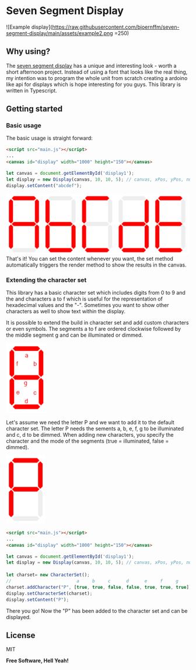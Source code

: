 # Seven Segment Display


![Example display](https://raw.githubusercontent.com/bjoernffm/seven-segment-display/main/assets/example2.png =250)

## Why using?
The [seven segment display](https://en.wikipedia.org/wiki/Seven-segment_display) has a unique and interesting look - worth a short afternoon project. Instead of using a font that looks like the real thing, my intention was to program the whole unit from scratch creating a ardoino like api for displays which is hope interesting for you guys. This library is written in Typescript.

## Getting started
### Basic usage
The basic usage is straight forward:
```html
<script src="main.js"></script>
...
<canvas id="display" width="1000" height="150"></canvas>
```
```javascript
let canvas = document.getElementById('display1');
let display = new Display(canvas, 10, 10, 5); // canvas, xPos, yPos, numberOfCharacters
display.setContent("abcdef");
```
![Example display](https://github.com/bjoernffm/seven-segment-display/blob/main/assets/example1.PNG?raw=true "Example display")
That's it! You can set the content whenever you want, the set method automatically triggers the render method to show the results in the canvas.

### Extending the character set
This library has a basic character set which includes digits from 0 to 9 and the and characters a to f which is useful for the representation of hexadecimal values and the "-". Sometimes you want to show other characters as well to show text within the display.

It is possible to extend the build in character set and add custom characters or even symbols. The segments a to f are ordered clockwise followed by the middle segment g and can be illuminated or dimmed.

![Segments](https://github.com/bjoernffm/seven-segment-display/blob/main/assets/explanation1.png?raw=true "Segments")

Let's assume we need the letter P and we want to add it to the default character set. The letter P needs the sements a, b, e, f, g to be illuminated and c, d  to be dimmed. When adding new characters, you specify the character and the mode of the segments (true = illuminated, false = dimmed).

![The letter P](https://github.com/bjoernffm/seven-segment-display/blob/main/assets/explanation2.png?raw=true "The letter P")

```html
<script src="main.js"></script>
...
<canvas id="display" width="1000" height="150"></canvas>
```
```javascript
let canvas = document.getElementById('display1');
let display = new Display(canvas, 10, 10, 5); // canvas, xPos, yPos, numberOfCharacters

let charset= new CharacterSet();
//                         a     b     c      d      e     f     g
charset.addCharacter("P", [true, true, false, false, true, true, true]);
display.setCharacterSet(charset);
display.setContent("P");
```

There you go! Now the "P" has been added to the character set and can be displayed.
## License

MIT

**Free Software, Hell Yeah!**